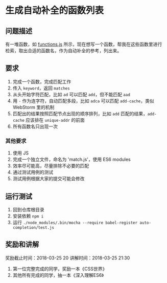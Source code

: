 生成自动补全的函数列表
========

## 问题描述

有一堆函数，如 [functions.js](./functions.js) 所示，现在想写一个函数，帮我在这些函数里进行检索，取出合适的函数名，作为自动补全的参考，列出来。

## 要求

1. 完成一个函数，完成匹配工作
2. 传入 `keyword`，返回 `matches`
1. 从头开始字符匹配，比如 `ad` 可以匹配 `add`，但不能匹配 `aad`
2. 用 `-` 作为连字符，自动匹配多段，比如 `adca` 可以匹配 `add-cache`，类似 WebStorm 里的机制
3. 匹配出的结果按照匹配节点出现的顺序排列，比如 `add` 匹配的结果，`add-cache` 应该排在 `unique-addr` 的前面
4. 所有函数名只出现一次

### 其他要求

1. 使用 JS
2. 完成一个独立文件，命名为 'match.js'，使用 ES6 modules
3. 效率尽可能高，尽量排除不必要的匹配
4. 通过测试用例的测试
5. 测试用例根据大家的提交可能会修改

## 运行测试

1. 回到仓库根目录
2. 安装依赖 `npm i`
3. 运行 `./node_modules/.bin/mocha --require babel-register auto-completion/test.js`

## 奖励和讲解

奖励截止时间：2018-03-25 20
讲解时间：2018-03-25 21:30

1. 第一位完整完成的同学，奖励一本《CSS世界》
2. 其他所有完成的同学，抽一本《深入理解ES6》
